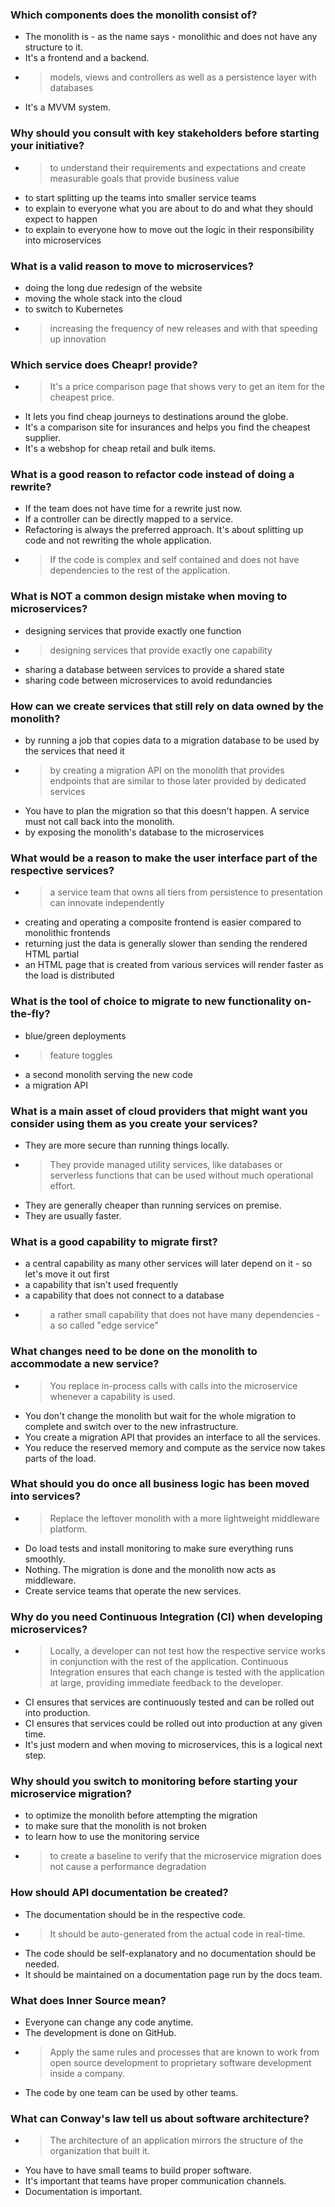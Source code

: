 ### Which components does the monolith consist of?

 - The monolith is - as the name says - monolithic and does not have any structure to it.
 - It's a frontend and a backend.
 - > models, views and controllers as well as a persistence layer with databases
 - It's a MVVM system.



### Why should you consult with key stakeholders before starting your initiative?

 - > to understand their requirements and expectations and create measurable goals that provide business value
 - to start splitting up the teams into smaller service teams
 - to explain to everyone what you are about to do and what they should expect to happen
 - to explain to everyone how to move out the logic in their responsibility into microservices



### What is a valid reason to move to microservices?

 - doing the long due redesign of the website
 - moving the whole stack into the cloud
 - to switch to Kubernetes
 - > increasing the frequency of new releases and with that speeding up innovation



### Which service does Cheapr! provide?

 - > It's a price comparison page that shows very to get an item for the cheapest price.
 - It lets you find cheap journeys to destinations around the globe.
 - It's a comparison site for insurances and helps you find the cheapest supplier.
 - It's a webshop for cheap retail and bulk items.



### What is a good reason to refactor code instead of doing a rewrite?

 - If the team does not have time for a rewrite just now.
 - If a controller can be directly mapped to a service.
 - Refactoring is always the preferred approach. It's about splitting up code and not rewriting the whole application.
 - > If the code is complex and self contained and does not have dependencies to the rest of the application.



### What is NOT a common design mistake when moving to microservices?

 - designing services that provide exactly one function
 - > designing services that provide exactly one capability
 - sharing a database between services to provide a shared state
 - sharing code between microservices to avoid redundancies



### How can we create services that still rely on data owned by the monolith?

 - by running a job that copies data to a migration database to be used by the services that need it
 - > by creating a migration API on the monolith that provides endpoints that are similar to those later provided by dedicated services
 - You have to plan the migration so that this doesn't happen. A service must not call back into the monolith.
 - by exposing the monolith's database to the microservices



### What would be a reason to make the user interface part of the respective services?

 - > a service team that owns all tiers from persistence to presentation can innovate independently
 - creating and operating a composite frontend is easier compared to monolithic frontends
 - returning just the data is generally slower than sending the rendered HTML partial
 - an HTML page that is created from various services will render faster as the load is distributed



### What is the tool of choice to migrate to new functionality on-the-fly?

 - blue/green deployments
 - > feature toggles
 - a second monolith serving the new code
 - a migration API




### What is a main asset of cloud providers that might want you consider using them as you create your services?

 - They are more secure than running things locally.
 - > They provide managed utility services, like databases or serverless functions that can be used without much operational effort.
 - They are generally cheaper than running services on premise.
 - They are usually faster.



### What is a good capability to migrate first?

 - a central capability as many other services will later depend on it - so let's move it out first
 - a capability that isn't used frequently
 - a capability that does not connect to a database
 - > a rather small capability that does not have many dependencies - a so called "edge service"



### What changes need to be done on the monolith to accommodate a new service?

 - > You replace in-process calls with calls into the microservice whenever a capability is used.
 - You don't change the monolith but wait for the whole migration to complete and switch over to the new infrastructure.
 - You create a migration API that provides an interface to all the services.
 - You reduce the reserved memory and compute as the service now takes parts of the load.



### What should you do once all business logic has been moved into services?

 - > Replace the leftover monolith with a more lightweight middleware platform.
 - Do load tests and install monitoring to make sure everything runs smoothly.
 - Nothing. The migration is done and the monolith now acts as middleware.
 - Create service teams that operate the new services.



### Why do you need Continuous Integration (CI) when developing microservices?

 - > Locally, a developer can not test how the respective service works in conjunction with the rest of the application. Continuous Integration ensures that each change is tested with the application at large, providing immediate feedback to the developer.
 - CI ensures that services are continuously tested and can be rolled out into production.
 - CI ensures that services could be rolled out into production at any given time.
 - It's just modern and when moving to microservices, this is a logical next step.




### Why should you switch to monitoring before starting your microservice migration?

 - to optimize the monolith before attempting the migration
 - to make sure that the monolith is not broken
 - to learn how to use the monitoring service
 - > to create a baseline to verify that the microservice migration does not cause a performance degradation




### How should API documentation be created?

 - The documentation should be in the respective code.
 - > It should be auto-generated from the actual code in real-time.
 - The code should be self-explanatory and no documentation should be needed.
 - It should be maintained on a documentation page run by the docs team.



### What does Inner Source mean?

 - Everyone can change any code anytime.
 - The development is done on GitHub.
 - > Apply the same rules and processes that are known to work from open source development to proprietary software development inside a company.
 - The code by one team can be used by other teams.



### What can Conway's law tell us about software architecture?

 - > The architecture of an application mirrors the structure of the organization that built it.
 - You have to have small teams to build proper software.
 - It's important that teams have proper communication channels.
 - Documentation is important.


